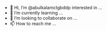- 👋 Hi, I’m @abulkalamctgbddp interested in ...
- 🌱 I’m currently learning ...
- 💞️ I’m looking to collaborate on ...
- 📫 How to reach me ...

<!---
abulkalamctgbddp/abulkalamctgbddp is a ✨ special ✨ repository because its `README.md` (this file) appears on your GitHub profile.
You can click the Preview link to take a look at your changes.
--->
